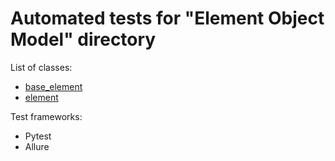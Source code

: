 # Automated tests for "Element Object Model" directory

List of classes:
- [base_element](https://github.com/ikostan/BotDetectCaptcha/blob/master/element_object_models/base_element.py)
- [element](https://github.com/ikostan/BotDetectCaptcha/blob/master/element_object_models/element.py)

Test frameworks: 
- Pytest
- Allure